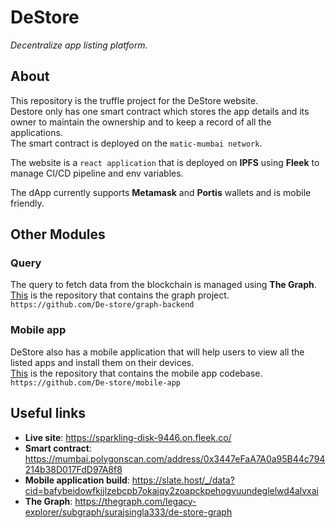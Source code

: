 # DeStore

*Decentralize app listing platform.*

## About

This repository is the truffle project for the DeStore website.<br>Destore only has one smart contract which stores the app details and its owner to maintain the ownership and to keep a record of all the applications.<br>The smart contract is deployed on the `matic-mumbai network`.

The website is a `react application` that is deployed on **IPFS** using **Fleek** to manage CI/CD pipeline and env variables.

The dApp currently supports **Metamask** and **Portis** wallets and is mobile friendly.

## Other Modules

### Query

The query to fetch data from the blockchain is managed using **The Graph**.<br>[This](https://github.com/De-store/graph-backend) is the repository that contains the graph project.<br>`https://github.com/De-store/graph-backend`

### Mobile app

DeStore also has a mobile application that will help users to view all the listed apps and install them on their devices.<br>[This](https://github.com/De-store/mobile-app) is the repository that contains the mobile app codebase.<br>`https://github.com/De-store/mobile-app`

## Useful links

- **Live site**: https://sparkling-disk-9446.on.fleek.co/
- **Smart contract**: https://mumbai.polygonscan.com/address/0x3447eFaA7A0a95B44c794214b38D017FdD97A8f8
- **Mobile application build**: https://slate.host/_/data?cid=bafybeidowfkijlzebcpb7okajqy2zoapckpehogvuundeglelwd4alvxai
- **The Graph**: https://thegraph.com/legacy-explorer/subgraph/surajsingla333/de-store-graph